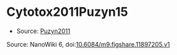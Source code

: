 <a name="material" />

# Cytotox2011Puzyn15
<script type="application/ld+json">
  {
    "@context": "https://schema.org/",
    "@type": "ChemicalSubstance",
    "@id": "https://egonw.github.io/nanowiki/nanowiki15.html#material",
    "http://purl.org/dc/terms/conformsTo":
      {
        "@type": "CreativeWork",
        "@id": "https://bioschemas.org/profiles/ChemicalSubstance/0.4-RELEASE/"
      },
    "identfier": "15",
    "name": "Cytotox2011Puzyn15",
    "url": "https://egonw.github.io/nanowiki/nanowiki15.html#material",
    "sameAs": "http://127.0.0.1/mediawiki/index.php/Special:URIResolver/Cytotox2011Puzyn15"
  }
</script>


* Source: [Puzyn2011](Puzyn2011.md)


Source: NanoWiki 6, doi:[10.6084/m9.figshare.11897205.v1](https://doi.org/10.6084/m9.figshare.11897205.v1)
